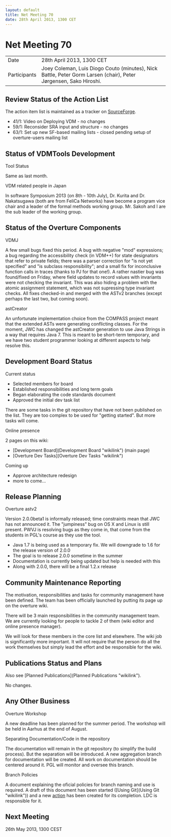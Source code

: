 ```yaml
---
layout: default
title: Net Meeting 70
date: 28th April 2013, 1300 CET
---
```


<script src="http://code.jquery.com/jquery-1.11.1.min.js">
</script>
<script src="/javascripts/edit.js"></script>
<script>setEditButonNm();</script>

# Net Meeting 70

|||
|---|---|
| Date | 28th April 2013, 1300 CET |
| Participants | Joey Coleman, Luis Diogo Couto (minutes), Nick Battle, Peter Gorm Larsen (chair), Peter Jørgensen, Sako Hiroshi. |

Review Status of the Action List
--------------------------------

The action item list is maintained as a tracker on
[SourceForge](https://sourceforge.net/p/overture/netmeeting-actions/).

-   41/​1: Video on Deploying VDM - no changes
-   59/​1: Reconsider SRA input and structure - no changes
-   63/​1: Set up new SF-based mailing lists - closed pending setup of
    overture-users mailing list

Status of VDMTools Development
------------------------------

Tool Status

Same as last month.

VDM related people in Japan

In software Symposium 2013 (on 8th - 10th July), Dr. Kurita and Dr.
Nakatsugawa (both are from FeliCa Networks) have become a program vice
chair and a leader of the formal methods working group. Mr. Sakoh and I
are the sub leader of the working group.

Status of the Overture Components
---------------------------------

VDMJ

A few small bugs fixed this period. A bug with negative "mod"
expressions; a bug regarding the accessibility check (in VDM++) for
state designators that refer to private fields; there was a parser
correction for "is not yet specified" and "is subclass responsibility";
and a small fix for inconclusive function calls in traces (thanks to PJ
for that one!). A rather nastier bug was found/fixed on Friday, where
field updates to record values with invariants were not checking the
invariant. This was also hiding a problem with the atomic assignment
statement, which was not supressing type invariant checks. All fixes
checked-in and merged with the ASTv2 branches (except perhaps the last
two, but coming soon).

astCreator

An unfortunate implementation choice from the COMPASS project meant that
the extended ASTs were generating conflicting classes. For the moment,
JWC has changed the astCreator generation to use Java Strings in a way
that requires Java 7. This is meant to be short-term temporary, and we
have two student programmer looking at different aspects to help resolve
this.

Development Board Status
------------------------

Current status

-   Selected members for board
-   Established responsibilities and long term goals
-   Began elaborating the code standards document
-   Approved the initial dev task list

There are some tasks in the git repository that have not been published
on the list. They are too complex to be used for "getting started". But
more tasks will come.

Online presence

2 pages on this wiki:

-   [Development Board](Development Board "wikilink") (main page)
-   [Overture Dev Tasks](Overture Dev Tasks "wikilink")

Coming up

-   Approve architecture redesign
-   more to come...

Release Planning
----------------

Overture astv2

Version 2.0.0beta1 is informally released; time constraints mean that
JWC has not announced it. The "jumpiness" bug on OS X and Linux is still
present. PWVJ is resolving bugs as they come in, that come from the
students in PGL's course as they use the tool.

-   Java 1.7 is being used as a temporary fix. We will downgrade to 1.6
    for the release version of 2.0.0
-   The goal is to release 2.0.0 sometime in the summer
-   Documentation is currently being updated but help is needed with
    this
-   Along with 2.0.0, there will be a final 1.2.x release

Community Maintenance Reporting
-------------------------------

The motivation, responsibilities and tasks for community management have
been defined. The team has been officially launched by putting its page
up on the overture wiki.

There will be 3 main responsibilities in the community management team.
We are currently looking for people to tackle 2 of them (wiki editor and
online presence manager).

We will look for these members in the core list and elsewhere. The wiki
job is significantly more important. It will not require that the person
do all the work themselves but simply lead the effort and be responsible
for the wiki.

Publications Status and Plans
-----------------------------

Also see [Planned Publications](Planned Publications "wikilink").

No changes.

Any Other Business
------------------

Overture Workshop

A new deadline has been planned for the summer period. The workshop will
be held in Aarhus at the end of August.

Separating Documentation/Code in the repository

The documentation will remain in the git repository (to simplify the
build process). But the separation will be introduced. A new aggregation
branch for documentation will be created. All work on documentation
should be centered around it. PGL will monitor and oversee this branch.

Branch Policies

A document explaining the oficial policies for branch naming and use is
required. A draft of this document has been started ([Using
Git](Using Git "wikilink")) and a new
[action](https://sourceforge.net/p/overture/netmeeting-actions/106/) has
been created for its completion. LDC is responsible for it.

Next Meeting
------------

26th May 2013, 1300 CEST

   <div id="edit_page_div"></div>
